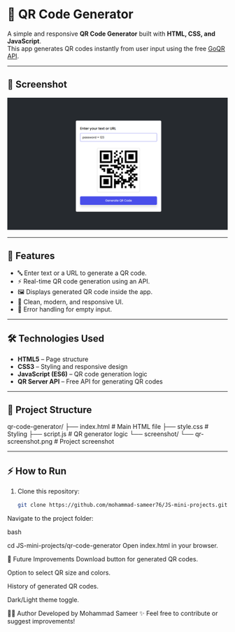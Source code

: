 # 📱 QR Code Generator

A simple and responsive **QR Code Generator** built with **HTML, CSS, and JavaScript**.  
This app generates QR codes instantly from user input using the free [GoQR API](https://goqr.me/api/).

---

## 📸 Screenshot

![QR Code Generator Screenshot](screenshot/qr-screenshot.png)

---

## 🚀 Features

- 🔤 Enter text or a URL to generate a QR code.  
- ⚡ Real-time QR code generation using an API.  
- 🖼️ Displays generated QR code inside the app.  
- 🎨 Clean, modern, and responsive UI.  
- 🧾 Error handling for empty input.  

---

## 🛠️ Technologies Used

- **HTML5** – Page structure  
- **CSS3** – Styling and responsive design  
- **JavaScript (ES6)** – QR code generation logic  
- **QR Server API** – Free API for generating QR codes  

---

## 📂 Project Structure

qr-code-generator/
├── index.html # Main HTML file
├── style.css # Styling
├── script.js # QR generator logic
└── screenshot/
└── qr-screenshot.png # Project screenshot



---

## ⚡ How to Run

1. Clone this repository:
   ```bash
   git clone https://github.com/mohammad-sameer76/JS-mini-projects.git
Navigate to the project folder:

bash

cd JS-mini-projects/qr-code-generator
Open index.html in your browser.

🎯 Future Improvements
Download button for generated QR codes.

Option to select QR size and colors.

History of generated QR codes.

Dark/Light theme toggle.

👨‍💻 Author
Developed by Mohammad Sameer ✨
Feel free to contribute or suggest improvements!